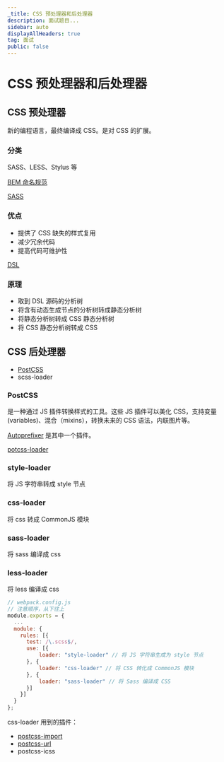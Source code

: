 ```yaml
---
_title: CSS 预处理器和后处理器
description: 面试题目...
sidebar: auto
displayAllHeaders: true
tag: 面试
public: false
---
```


# CSS 预处理器和后处理器

## CSS 预处理器

新的编程语言，最终编译成 CSS。是对 CSS 的扩展。

### 分类

SASS、LESS、Stylus 等

[BEM 命名规范](https://github.com/Tencent/tmt-workflow/wiki/%E2%92%9B-%5B%E8%A7%84%E8%8C%83%5D--CSS-BEM-%E4%B9%A6%E5%86%99%E8%A7%84%E8%8C%83)

[SASS](http://sass.bootcss.com/docs/sass-reference/)

### 优点

- 提供了 CSS 缺失的样式复用
- 减少冗余代码
- 提高代码可维护性

[DSL](https://zh.wikipedia.org/wiki/%E9%A2%86%E5%9F%9F%E7%89%B9%E5%AE%9A%E8%AF%AD%E8%A8%80)

### 原理

- 取到 DSL 源码的分析树
- 将含有动态生成节点的分析树转成静态分析树
- 将静态分析树转成 CSS 静态分析树
- 将 CSS 静态分析树转成 CSS

## CSS 后处理器

- [PostCSS](https://github.com/postcss/postcss)
- scss-loader

### PostCSS

是一种通过 JS 插件转换样式的工具。这些 JS 插件可以美化 CSS，支持变量(variables)、混合（mixins），转换未来的 CSS 语法，内联图片等。

[Autoprefixer](https://github.com/postcss/autoprefixer) 是其中一个插件。

[potcss-loader](https://www.webpackjs.com/loaders/postcss-loader/)

### style-loader

将 JS 字符串转成 style 节点

### css-loader

将 css 转成 CommonJS 模块

### sass-loader

将 sass 编译成 css

### less-loader

将 less 编译成 css

```js
// webpack.config.js
// 注意顺序，从下往上
module.exports = {
  ...
  module: {
    rules: [{
      test: /\.scss$/,
      use: [{
          loader: "style-loader" // 将 JS 字符串生成为 style 节点
      }, {
          loader: "css-loader" // 将 CSS 转化成 CommonJS 模块
      }, {
          loader: "sass-loader" // 将 Sass 编译成 CSS
      }]
    }]
  }
};
```

css-loader 用到的插件：

- [postcss-import](https://github.com/postcss/postcss-import)
- [postcss-url](https://github.com/postcss/postcss-url)
- postcss-icss